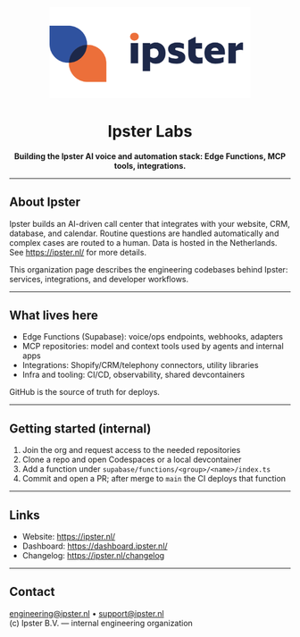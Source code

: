 <div align="center">
  <img src="./ipster_logo.png" alt="Ipster logo" width="360" />
  <h1>Ipster Labs</h1>
  <p><strong>Building the Ipster AI voice and automation stack: Edge Functions, MCP tools, integrations.</strong></p>
</div>

---

## About Ipster
Ipster builds an AI-driven call center that integrates with your website, CRM, database, and calendar. Routine questions are handled automatically and complex cases are routed to a human. Data is hosted in the Netherlands. See https://ipster.nl/ for more details.

This organization page describes the engineering codebases behind Ipster: services, integrations, and developer workflows.

---

## What lives here
- Edge Functions (Supabase): voice/ops endpoints, webhooks, adapters
- MCP repositories: model and context tools used by agents and internal apps
- Integrations: Shopify/CRM/telephony connectors, utility libraries
- Infra and tooling: CI/CD, observability, shared devcontainers

GitHub is the source of truth for deploys.

---

## Getting started (internal)
1. Join the org and request access to the needed repositories
2. Clone a repo and open Codespaces or a local devcontainer
3. Add a function under `supabase/functions/<group>/<name>/index.ts`
4. Commit and open a PR; after merge to `main` the CI deploys that function

---

## Links
- Website: https://ipster.nl/
- Dashboard: https://dashboard.ipster.nl/
- Changelog: https://ipster.nl/changelog

---

## Contact
engineering@ipster.nl • support@ipster.nl  
(c) Ipster B.V. — internal engineering organization
